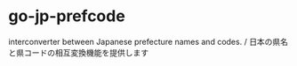 # go-jp-prefcode
interconverter between Japanese prefecture names and codes. / 日本の県名と県コードの相互変換機能を提供します
